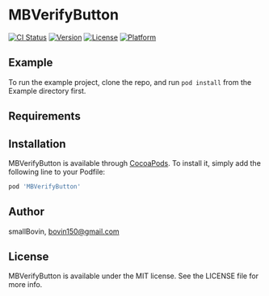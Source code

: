 # MBVerifyButton

[![CI Status](https://img.shields.io/travis/smallBovin/MBVerifyButton.svg?style=flat)](https://travis-ci.org/smallBovin/MBVerifyButton)
[![Version](https://img.shields.io/cocoapods/v/MBVerifyButton.svg?style=flat)](https://cocoapods.org/pods/MBVerifyButton)
[![License](https://img.shields.io/cocoapods/l/MBVerifyButton.svg?style=flat)](https://cocoapods.org/pods/MBVerifyButton)
[![Platform](https://img.shields.io/cocoapods/p/MBVerifyButton.svg?style=flat)](https://cocoapods.org/pods/MBVerifyButton)

## Example

To run the example project, clone the repo, and run `pod install` from the Example directory first.

## Requirements

## Installation

MBVerifyButton is available through [CocoaPods](https://cocoapods.org). To install
it, simply add the following line to your Podfile:

```ruby
pod 'MBVerifyButton'
```

## Author

smallBovin, bovin150@gmail.com

## License

MBVerifyButton is available under the MIT license. See the LICENSE file for more info.
